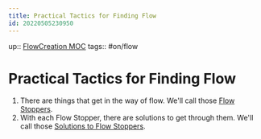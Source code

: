 ```yaml
---
title: Practical Tactics for Finding Flow
id: 20220505230950
---
```

up:: [FlowCreation MOC]([[20220825014354]])
tags:: #on/flow 

# Practical Tactics for Finding Flow
1. There are things that get in the way of flow. We'll call those [Flow Stoppers]([[20220505225422]]).
2. With each Flow Stopper, there are solutions to get through them. We'll call those [Solutions to Flow Stoppers]([[20220829213329]]).